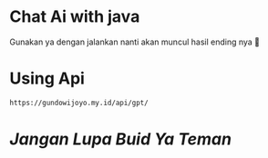 # Chat Ai with java 

Gunakan ya dengan jalankan nanti akan muncul
hasil ending nya 🌝

# Using Api 
```bash
https://gundowijoyo.my.id/api/gpt/
``` 
#    *Jangan Lupa Buid Ya Teman*
